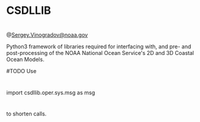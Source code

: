 # CSDLLIB
# 
@Sergey.Vinogradov@noaa.gov

Python3 framework of libraries required for interfacing with,
and pre- and post-processing of the NOAA National Ocean Service's
2D and 3D Coastal Ocean Models.

#TODO
Use 
#
 import csdllib.oper.sys.msg as msg
#
to shorten calls.
